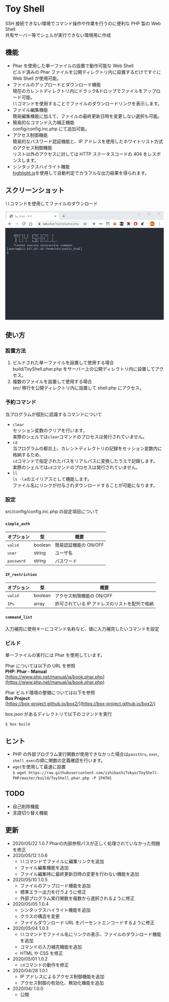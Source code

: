# Toy Shell

SSH 接続できない環境でコマンド操作や作業を行うのに便利な PHP 製の Web Shell  
共有サーバー等でシェルが実行できない環境用に作成

## 機能

- Phar を使用した単一ファイルの設置で動作可能な Web Shell  
  ビルド済みの Phar ファイルを公開ディレクトリ内に設置するだけですぐに Web Shell が使用可能。
- ファイルのアップロードとダウンロード機能  
  現在のカレントディレクトリ内にドラック&ドロップでファイルをアップロード可能。  
  `ll`コマンドを使用することでファイルのダウンロードリンクを表示します。
- ファイル編集機能  
  簡易編集機能に加えて、ファイルの最終更新日時を変更しない選択も可能。
- 簡易的なコマンド入力補正機能  
  config/config.inc.php にて追加可能。
- アクセス制御機能  
  簡易的なパスワード認証機能と、IP アドレスを使用したホワイトリスト方式のアクセス制御機能  
  リスト以外のアクセスに対しては HTTP ステータスコードの 404 をレスポンスします。
- シンタックスハイライト機能  
  [highlight.js](https://github.com/highlightjs/highlight.js)を使用して自動判定でカラフルな出力結果を得られます。

## スクリーンショット

`ll`コマンドを使用してファイルのダウンロード

![shell_screen](https://raw.githubusercontent.com/ishibashiTokyo/ToyShell-PHP/images/toyshell20200505-001.gif)

## 使い方

### 設置方法

1. ビルドされた単一ファイルを設置して使用する場合  
   build/ToyShell.phar.php をサーバー上の公開ディレクトリ内に設置してアクセス。
1. 複数のファイルを設置して使用する場合  
   src/ 移行を公開ディレクトリ内に設置して shell.php にアクセス。

### 予約コマンド

当プログラムが個別に認識するコマンドについて

- `clear`  
  セッション変数のクリアを行います。  
  実際のシェルでは`clear`コマンドのプロセスは発行されていません。
- `cd`  
  当プログラムの都合上、カレントディレクトリの記録をセッション変数内に格納するため、  
  `cd`コマンドで指定されたパスをリアルパスに変換したうえで記録します。  
  実際のシェルでは`cd`コマンドのプロセスは発行されていません。
- `ll`  
  `ls -la`のエイリアスとして機能します。  
  ファイル名にリンクが付与されダウンロードすることが可能になります。

### 設定

src/config/config.inc.php の設定項目について

#### `simple_auth`

| オプション | 型      | 概要                  |
| ---------- | ------- | --------------------- |
| `valid`    | boolean | 簡易認証機能の ON/OFF |
| `user`     | string  | ユーザ名              |
| `password` | string  | パスワード            |

#### `IP_restriction`

| オプション | 型      | 概要                                           |
| ---------- | ------- | ---------------------------------------------- |
| `valid`    | boolean | アクセス制限機能の ON/OFF                      |
| `IPs`      | array   | 許可されている IP アドレスのリストを配列で格納 |

#### `command_list`

入力補完に使用キーにコマンド名称など、値に入力補完したいコマンドを設定

### ビルド

単一ファイルの実行には Phar を使用しています。

Phar については以下の URL を参照  
**PHP: Phar - Manual**  
[https://www.php.net/manual/ja/book.phar.php](https://www.php.net/manual/ja/book.phar.php)

Phar ビルド環境の整備については以下を参照  
**Box Project**  
[https://box-project.github.io/box2/](https://box-project.github.io/box2/)

box.json があるディレクトリで以下のコマンドを実行

```shell
$ box build
```

## ヒント

- PHP の外部プログラム実行関数が使用できなかった場合は`passthru`, `exec`, `shell_exec`の順に関数の定義確認を行います。
- `wget`を使用して最速に設置  
  `$ wget https://raw.githubusercontent.com/ishibashiTokyo/ToyShell-PHP/master/build/ToyShell.phar.php -P {PATH}`

## TODO

- 自己削除機能
- 言語切り替え機能

## 更新

- 2020/05/22 1.0.7
  Pharの内部参照パスが正しく処理されていなかった問題を修正
- 2020/05/12 1.0.6
  - `ll`コマンドでファイルに編集リンクを追加
  - ファイル編集機能を追加
  - ファイル編集時に最終更新日時の変更を行わない機能を追加
- 2020/05/10 1.0.5
  - ファイルのアップロード機能を追加
  - 標準エラー出力を行うように修正
  - 外部プログラム実行関数を複数から選択されるように修正
- 2020/05/05 1.0.4
  - シンタックスハイライト機能を追加
  - クラスの構造を変更
  - ファイルダウンロード URL をパーセントエンコードするように修正
- 2020/05/04 1.0.3
  - `ll`コマンドでファイル名にリンクの表示、ファイルのダウンロード機能を追加
  - コマンドの入力補完機能を追加
  - HTML や CSS を修正
- 2020/05/01 1.0.2
  - `cd`コマンドの動作を修正
- 2020/04/28 1.0.1
  - IP アドレスによるアクセス制御機能を追加
  - アクセス制御の有効化、無効化機能を追加
- 2020/04/ 1.0.0
  - 公開
